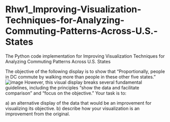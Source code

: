 # Rhw1_Improving-Visualization-Techniques-for-Analyzing-Commuting-Patterns-Across-U.S.-States
The Python code implementation for Improving Visualization Techniques for Analyzing Commuting Patterns Across U.S. States

The objective of the following display is to show that “Proportionally, people in DC commute by walking more than people in these other five states.” ![image](https://github.com/user-attachments/assets/57b2ebab-bc41-4507-84a1-f12adb9f9435)
However, this visual display breaks several fundamental guidelines, including the principles “show the data and facilitate comparison” and “focus on the objective.” Your task is to:


a)	 an alternative display of the data that would be an improvement for visualizing its objective. 
b)	 describe how your visualization is an improvement from the original.
